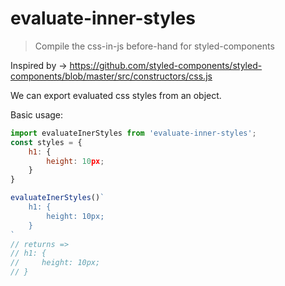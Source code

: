 # evaluate-inner-styles

> Compile the css-in-js before-hand for styled-components

Inspired by -> https://github.com/styled-components/styled-components/blob/master/src/constructors/css.js

We can export evaluated css styles from an object.

Basic usage:

```js
import evaluateInerStyles from 'evaluate-inner-styles';
const styles = {
    h1: {
        height: 10px;
    }
}

evaluateInerStyles()`
    h1: {
        height: 10px;
    }
`
// returns =>
// h1: {
//     height: 10px;
// }

```
